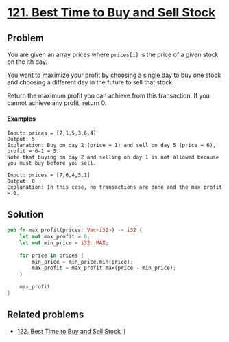 # [121. Best Time to Buy and Sell Stock](https://leetcode.com/problems/best-time-to-buy-and-sell-stock/)

## Problem

You are given an array prices where `prices[i]` is the price of a given stock on
the ith day.

You want to maximize your profit by choosing a single day to buy one stock and
choosing a different day in the future to sell that stock.

Return the maximum profit you can achieve from this transaction. If you cannot
achieve any profit, return 0.

#### Examples

```text
Input: prices = [7,1,5,3,6,4]
Output: 5
Explanation: Buy on day 2 (price = 1) and sell on day 5 (price = 6), profit = 6-1 = 5.
Note that buying on day 2 and selling on day 1 is not allowed because you must buy before you sell.
```

 ```text
Input: prices = [7,6,4,3,1]
Output: 0
Explanation: In this case, no transactions are done and the max profit = 0.
```

## Solution

```rust
pub fn max_profit(prices: Vec<i32>) -> i32 {
    let mut max_profit = 0;
    let mut min_price = i32::MAX;

    for price in prices {
        min_price = min_price.min(price);
        max_profit = max_profit.max(price - min_price);
    }

    max_profit
}
```

## Related problems

* [122. Best Time to Buy and Sell Stock II](/100%20-%20199/122%20-%20Best%20Time%20to%20Buy%20and%20Sell%20Stock%20II.md)
